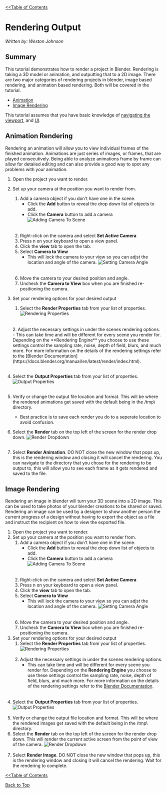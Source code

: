 <link rel="stylesheet" href="style.css">

[<<Table of Contents](README.md)

# Rendering Output
*Written by: Weston Johnson*

## Summary
This tutorial demonstrates how to render a project in Blender. Rendering is taking a 3D model or animation, and outputting that to a 2D image. There are two major categories of rendering projects in blender, image based rendering, and animation based rendering. Both will be covered in the tutorial.
- [Animation](#animation-rendering)
- [Image Rendering](#image-rendering)

This tutorial assumes that you have basic knowledge of [navigating the viewport](https://youtu.be/ILqOWe3zAbk?si=7SHFtHqRjD0HJ4d0), and [UI](https://youtu.be/8XyIYRW_2xk?si=zj8Ny7yR1xVeKAYQ).

## Animation Rendering
Rendering an animation will allow you to view individual frames of the finished animation. Animations are just series of images, or frames, that are played consecutively. Being able to analyze animations frame by frame can allow for detailed editing and can also provide a good way to spot any problems with your animation.
1. Open the project you want to render.
2. Set up your camera at the position you want to render from.
   1. Add a camera object if you don't have one in the scene.
      - Click the **Add** button to reveal the drop down list of objects to add.
      - Click the **Camera** button to add a camera
      ![Adding Camera To Scene](images/AddingCamera.png)
      </br>
      </br>
   2. Right-click on the camera and select **Set Active Camera**
   3. Press n on your keyboard to open a view panel.
   4. Click the **view** tab to open the tab.
   5. Select **Camera to View**
      - This will lock the camera to your view so you can adjst the location and angle of the camera.
      ![Setting Camera Angle](images/CameraAngle.png)
      </br>
      </br>
   6. Move the camera to your desired position and angle.
   7. Uncheck the **Camera to View** box when you are finished re-positioning the camera.
3. Set your rendering options for your desired output
   1. Select the **Render Properties** tab from your list of properties.
   ![Rendering Properties](images/RenderOptionsPane.png)
   </br>
   </br>
   2. Adjust the necessary settings in under the scenes rendering options.
      - This can take time and will be different for every scene you render for. Depending on the **Rendering Engine** you choose to use these settings control the sampling rate, noise, depth of field, blurs, and much more. For more information on the details of the rendering settings refer to the [Blender Documentation](https://docs.blender.org/manual/en/latest/render/index.html).
      </br>
      </br>

4. Select the **Output Properties** tab from your list of properties.
   ![Output Properties](images/OutputProperties.png)
   </br>
   </br>
5. Verify or change the output file location and format. This will be where the rendered animations get saved with the default being in the /tmp\ directory.
   -  Best practice is to save each render you do to a seperate location to avoid confusion.
6. Select the **Render** tab on the top left of the screen for the render drop down.
   ![Render Dropdown](images/RenderAnimationTab.png)
   </br>
   </br>
7. Select **Render Animation**. DO NOT close the new window that pops up, this is the rendering window and closing it will cancel the rendering. You can navigate to the directory that you chose for the rendering to be output to, this will allow you to see each frame as it gets rendered and saved to the file.

## Image Rendering
Rendering an image in blender will turn your 3D scene into a 2D image. This can be used to take photos of your blender creations to be shared or saved. Rendering an image can be used by a designer to show another person the current progress of a design without having to export the object as a file and instruct the recipient on how to view the exported file.
1. Open the project you want to render.
2. Set up your camera at the position you want to render from.
   1. Add a camera object if you don't have one in the scene.
      - Click the **Add** button to reveal the drop down list of objects to add.
      - Click the **Camera** button to add a camera
      ![Adding Camera To Scene](images/AddingCamera.png)
      </br>
      </br>
   2. Right-click on the camera and select **Set Active Camera**
   3. Press n on your keyboard to open a view panel.
   4. Click the **view** tab to open the tab.
   5. Select **Camera to View**
      - This will lock the camera to your view so you can adjst the location and angle of the camera.
      ![Setting Camera Angle](images/CameraAngle.png)
      </br>
      </br>
   6. Move the camera to your desired position and angle.
   7. Uncheck the **Camera to View** box when you are finished re-positioning the camera.
3. Set your rendering options for your desired output
   1. Select the **Render Properties** tab from your list of properties.
      ![Rendering Properties](images/RenderOptionsPane.png)
      </br>
      </br>
   2. Adjust the necessary settings in under the scenes rendering options.
      - This can take time and will be different for every scene you render for. Depending on the **Rendering Engine** you choose to use these settings control the sampling rate, noise, depth of field, blurs, and much more. For more information on the details of the rendering settings refer to the [Blender Documentation](https://docs.blender.org/manual/en/latest/render/index.html).
      </br>
      </br>
4. Select the **Output Properties** tab from your list of properties.
   ![Output Properties](images/OutputProperties.png)
   </br>
   </br>
5. Verify or change the output file location and format. This will be where the rendered images get saved with the default being in the /tmp\ directory.
6. Select the **Render** tab on the top left of the screen for the render drop down. This will render the current active screen from the point of view of the camera.
   ![Render Dropdown](images/RenderImageTab.png)
   </br>
   </br>
7. Select **Render Image**. DO NOT close the new window that pops up, this is the rendering window and closing it will cancel the rendering. Wait for the rendering to complete.

[<<Table of Contents](README.md)

[Back to Top](#rendering-output)
